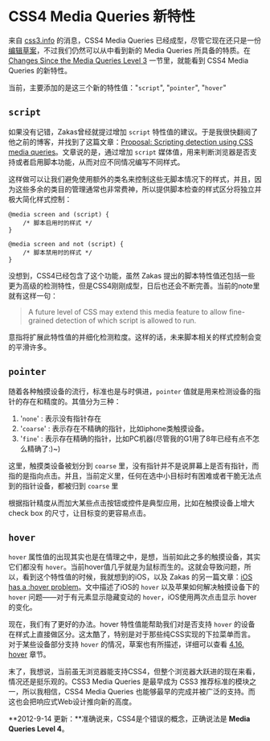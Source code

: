 # CSS4 Media Queries 新特性

来自 [css3.info](http://www.css3.info) 的消息，CSS4 Media Queries 已经成型，尽管它现在还只是一份[编辑草案](http://dev.w3.org/csswg/mediaqueries4/)，不过我们仍然可以从中看到新的 Media Queries 所具备的特质。在 [Changes Since the Media Queries Level 3](http://dev.w3.org/csswg/mediaqueries4/#changes-2012) 一节里，就能看到 CSS4 Media Queries 的新特性。

当前，主要添加的是这三个新的特性值："`script`", "`pointer`", "`hover`"

## `script`

如果没有记错，Zakas曾经就提过增加 `script` 特性值的建议。于是我很快翻阅了他之前的博客，并找到了这篇文章：[Proposal: Scripting detection using CSS media queries](http://www.nczonline.net/blog/2012/01/04/proposal-scripting-detection-using-css-media-queries/)。文章说的是，通过增加 `script` 媒体值，用来判断浏览器是否支持或者启用脚本功能，从而对应不同情况编写不同样式。

这样做可以让我们避免使用额外的类名来控制这些无脚本情况下的样式，并且，因为这些多余的类目的管理通常也非常费神，所以提供脚本检查的样式区分将独立并极大简化样式控制：

```
@media screen and (script) {
    /* 脚本启用时的样式 */
}

@media screen and not (script) {
    /* 脚本禁用时的样式 */
}
```

没想到，CSS4已经包含了这个功能，虽然 Zakas 提出的脚本特性值还包括一些更为高级的检测特性，但是CSS4刚刚成型，日后也还会不断完善。当前的note里就有这样一句：

> A future level of CSS may extend this media feature to allow fine-grained detection of which script is allowed to run.

意指将扩展此特性值的并细化检测粒度。这样的话，未来脚本相关的样式控制会变的平滑许多。

## `pointer`

随着各种触摸设备的流行，标准也是与时俱进，`pointer` 值就是用来检测设备的指针的存在和精度的。其值分为三种：


1. '`none`' : 表示没有指针存在
2. '`coarse`' : 表示存在不精确的指针，比如iphone类触摸设备。
3. '`fine`' : 表示存在精确的指针，比如PC机器(尽管我的G1用了8年已经有点不怎么精确了:)~)


这里，触摸类设备被划分到 `coarse` 里，没有指针并不是说屏幕上是否有指针，而指的是指向点击。并且，当前定义里，任何在选中小目标时有困难或者干脆无法点到的指针设备，都被归到 `coarse` 里

根据指针精度从而加大某些点击按钮或控件是典型应用，比如在触摸设备上增大 check box 的尺寸，让目标变的更容易点击。

## `hover`

`hover` 属性值的出现其实也是在情理之中，是想，当前如此之多的触摸设备，其实它们都没有 `hover`。当前hover值几乎就是为鼠标而生的。这就会导致问题，所以，看到这个特性值的时候，我就想到的iOS，以及 Zakas 的另一篇文章：[iOS has a :hover problem](http://www.nczonline.net/blog/2012/07/05/ios-has-a-hover-problem/)。文中描述了iOS的 `hover` 以及苹果如何解决触摸设备下的 `hover` 问题——对于有元素显示隐藏变动的 `hover`，iOS使用两次点击显示 hover 的变化。

现在，我们有了更好的办法。hover 特性值能帮助我们对是否支持 `hover` 的设备在样式上直接做区分。这太酷了，特别是对于那些纯CSS实现的下拉菜单而言。对于某些设备部分支持 `hover` 的情况，草案也有所描述，详细可以查看 [4.16. hover](http://dev.w3.org/csswg/mediaqueries4/#hover) 章节。

末了，我想说，当前虽无浏览器能支持CSS4，但整个浏览器大跃进的现在来看，情况还是挺乐观的。CSS3 Media Queries 是最早成为 CSS3 推荐标准的模块之一，所以我相信，CSS4 Media Queries 也能够最早的完成并被广泛的支持。而这也会把响应式Web设计推向新的高度。

**2012-9-14 更新：**准确说来，CSS4是个错误的概念，正确说法是 **Media Queries Level 4**。